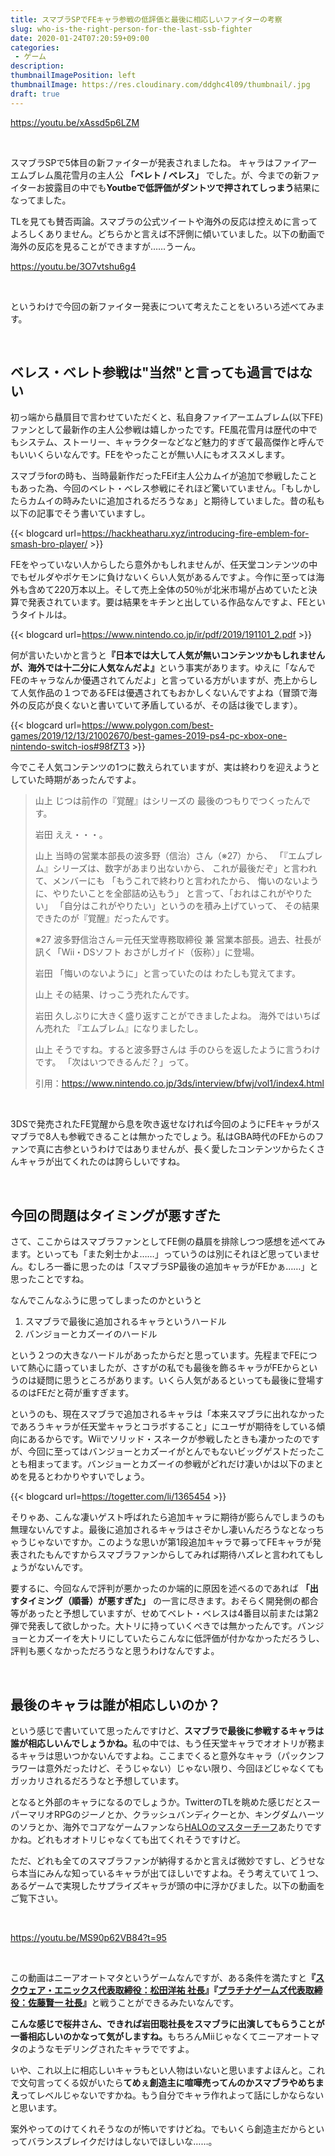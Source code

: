 ```yaml
---
title: スマブラSPでFEキャラ参戦の低評価と最後に相応しいファイターの考察
slug: who-is-the-right-person-for-the-last-ssb-fighter
date: 2020-01-24T07:20:59+09:00
categories: 
 - ゲーム
description: 
thumbnailImagePosition: left
thumbnailImage: https://res.cloudinary.com/ddghc4l09/thumbnail/.jpg
draft: true
---
```


<!--more-->

https://youtu.be/xAssd5p6LZM

&nbsp;

スマブラSPで5体目の新ファイターが発表されましたね。
キャラはファイアーエムブレム風花雪月の主人公 <strong>「ベレト / べレス」</strong> でした。が、今までの新ファイターお披露目の中でも<strong>Youtbeで低評価がダントツで押されてしっまう</strong>結果になってました。

TLを見ても賛否両論。スマブラの公式ツイートや海外の反応は控えめに言ってよろしくありません。どちらかと言えば不評側に傾いていました。以下の動画で海外の反応を見ることができますが……うーん。

https://youtu.be/3O7vtshu6g4

&nbsp;

というわけで今回の新ファイター発表について考えたことをいろいろ述べてみます。

&nbsp;

<h2>ベレス・べレト参戦は"当然"と言っても過言ではない</h2>

初っ端から贔屓目で言わせていただくと、私自身ファイアーエムブレム(以下FE)ファンとして最新作の主人公参戦は嬉しかったです。FE風花雪月は歴代の中でもシステム、ストーリー、キャラクターなどなど魅力的すぎて最高傑作と呼んでもいいくらいなんです。FEをやったことが無い人にもオススメします。

スマブラforの時も、当時最新作だったFEif主人公カムイが追加で参戦したこともあった為、今回のベレト・べレス参戦にそれほど驚いていません。「もしかしたらカムイの時みたいに追加されるだろうなぁ」と期待していました。昔の私も以下の記事でそう書いていますし。

{{< blogcard url=https://hackheatharu.xyz/introducing-fire-emblem-for-smash-bro-player/ >}}
&nbsp;

FEをやっていない人からしたら意外かもしれませんが、任天堂コンテンツの中でもゼルダやポケモンに負けないくらい人気があるんですよ。今作に至っては海外も含めて220万本以上。そして売上全体の50％が北米市場が占めていたと決算で発表されています。要は結果をキチンと出している作品なんですよ、FEというタイトルは。

{{< blogcard url=https://www.nintendo.co.jp/ir/pdf/2019/191101_2.pdf >}}
&nbsp;

何が言いたいかと言うと<strong>『日本では大して人気が無いコンテンツかもしれませんが、海外では十二分に人気なんだよ』</strong>という事実があります。ゆえに「なんでFEのキャラなんか優遇されてんだよ」と言っている方がいますが、売上からして人気作品の１つであるFEは優遇されてもおかしくないんですよね（冒頭で海外の反応が良くないと書いていて矛盾しているが、その話は後でします）。

{{< blogcard url=https://www.polygon.com/best-games/2019/12/13/21002670/best-games-2019-ps4-pc-xbox-one-nintendo-switch-ios#98fZT3 >}}
&nbsp;

今でこそ人気コンテンツの1つに数えられていますが、実は終わりを迎えようとしていた時期があったんですよ。

<blockquote>
  山上
  じつは前作の『覚醒』はシリーズの
  最後のつもりでつくったんです。
  
  岩田
  ええ・・・。
  
  山上
  当時の営業本部長の波多野（信治）さん（※27）から、
  「『エムブレム』シリーズは、数字があまり出ないから、
  これが最後だぞ」と言われて、メンバーにも
  「もうこれで終わりと言われたから、
  悔いのないように、やりたいことを全部詰め込もう」
  と言って、「おれはこれがやりたい」
  「自分はこれがやりたい」というのを積み上げていって、
  その結果できたのが『覚醒』だったんです。
  
  ※27
      波多野信治さん＝元任天堂専務取締役 兼 営業本部長。過去、社長が訊く「Wii・DSソフト おさがしガイド（仮称）」に登場。
  
  岩田
  「悔いのないように」と言っていたのは
  わたしも覚えてます。
  
  山上
  その結果、けっこう売れたんです。
  
  岩田
  久しぶりに大きく盛り返すことができましたよね。
  海外ではいちばん売れた
  『エムブレム』になりましたし。
  
  山上
  そうですね。すると波多野さんは
  手のひらを返したように言うわけです。
  「次はいつできるんだ？」って。
  
  引用：<a href="https://www.nintendo.co.jp/3ds/interview/bfwj/vol1/index4.html">https://www.nintendo.co.jp/3ds/interview/bfwj/vol1/index4.html</a>
</blockquote>

&nbsp;

3DSで発売されたFE覚醒から息を吹き返せなければ今回のようにFEキャラがスマブラで8人も参戦できることは無かったでしょう。私はGBA時代のFEからのファンで真に古参というわけではありませんが、長く愛したコンテンツからたくさんキャラが出てくれたのは誇らしいですね。

&nbsp;

<h2>今回の問題はタイミングが悪すぎた</h2>

さて、ここからはスマブラファンとしてFE側の贔屓を排除しつつ感想を述べてみます。といっても「また剣士かよ……」っていうのは別にそれほど思っていません。むしろ一番に思ったのは「スマブラSP最後の追加キャラがFEかぁ……」と思ったことですね。

なんでこんなふうに思ってしまったのかというと

<ol>
<li>スマブラで最後に追加されるキャラというハードル</li>
<li>バンジョーとカズーイのハードル</li>
</ol>

という２つの大きなハードルがあったからだと思っています。先程までFEについて熱心に語っていましたが、さすがの私でも最後を飾るキャラがFEからというのは疑問に思うところがあります。いくら人気があるといっても最後に登場するのはFEだと荷が重すぎます。

というのも、現在スマブラで追加されるキャラは「本来スマブラに出れなかったであろうキャラが任天堂キャラとコラボすること」にユーザが期待をしている傾向にあるからです。Wiiでソリッド・スネークが参戦したときも凄かったのですが、今回に至ってはバンジョーとカズーイがとんでもないビッグゲストだったことも相まってます。バンジョーとカズーイの参戦がどれだけ凄いかは以下のまとめを見るとわかりやすいでしょう。

{{< blogcard url=https://togetter.com/li/1365454 >}}
&nbsp;

そりゃあ、こんな凄いゲスト呼ばれたら追加キャラに期待が膨らんでしまうのも無理ないんですよ。最後に追加されるキャラはさぞかし凄いんだろうなとなっちゃうじゃないですか。このような思いが第1段追加キャラで募ってFEキャラが発表されたもんですからスマブラファンからしてみれば期待ハズレと言われてもしょうがないんです。

要するに、今回なんで評判が悪かったのか端的に原因を述べるのであれば <strong>「出すタイミング（順番）が悪すぎた」</strong> の一言に尽きます。おそらく開発側の都合等があったと予想していますが、せめてベレト・ベレスは4番目以前または第2弾で発表して欲しかった。大トリに持っていくべきでは無かったんです。バンジョーとカズーイを大トリにしていたらこんなに低評価が付かなかっただろうし、評判も悪くなかっただろうなと思うわけなんですよ。

&nbsp;

<h2>最後のキャラは誰が相応しいのか？</h2>

という感じで書いていて思ったんですけど、<strong>スマブラで最後に参戦するキャラは誰が相応しいんでしょうかね。</strong>私の中では、もう任天堂キャラでオオトリが務まるキャラは思いつかないんですよね。ここまでくると意外なキャラ（パックンフラワーは意外だったけど、そうじゃない）じゃない限り、今回ほどじゃなくてもガッカリされるだろうなと予想しています。

となると外部のキャラになるのでしょうか。TwitterのTLを眺めた感じだとスーパーマリオRPGのジーノとか、クラッシュバンディクーとか、キングダムハーツのソラとか、海外でコアなゲームファンなら<a href="https://dic.pixiv.net/a/%E3%83%9E%E3%82%B9%E3%82%BF%E3%83%BC%E3%83%81%E3%83%BC%E3%83%95">HALOのマスターチーフ</a>あたりですかね。どれもオオトリじゃなくても出てくれそうですけど。

ただ、どれも全てのスマブラファンが納得するかと言えば微妙ですし、どうせなら本当にみんな知っているキャラが出てほしいですよね。そう考えていて１つ、あるゲームで実現したサプライズキャラが頭の中に浮かびました。以下の動画をご覧下さい。

&nbsp;

https://youtu.be/MS90p62VB84?t=95

&nbsp;

この動画はニーアオートマタというゲームなんですが、ある条件を満たすと<strong>『<a href="https://www.jp.square-enix.com/recruit/fresh/top-message/president.html">スクウェア・エニックス代表取締役：松田洋祐 社長</a>』『<a href="https://www.platinumgames.co.jp/company/message/">プラチナゲームズ代表取締役：佐藤賢一 社長</a>』</strong>と戦うことができるみたいなんです。

<strong>こんな感じで桜井さん、できれば岩田聡社長をスマブラに出演してもらうことが一番相応しいのかなって気がしますね。</strong>もちろんMiiじゃなくてニーアオートマタのようなモデリングされたキャラでですよ。

いや、これ以上に相応しいキャラもとい人物はいないと思いますよほんと。これで文句言ってくる奴がいたら<strong>てめぇ創造主に喧嘩売ってんのかスマブラやめちまえ</strong>ってレベルじゃないですかね。もう自分でキャラ作れよって話にしかならないと思います。

案外やってのけてくれそうなのが怖いですけどね。でもいくら創造主だからといってバランスブレイクだけはしないでほしいな……。
